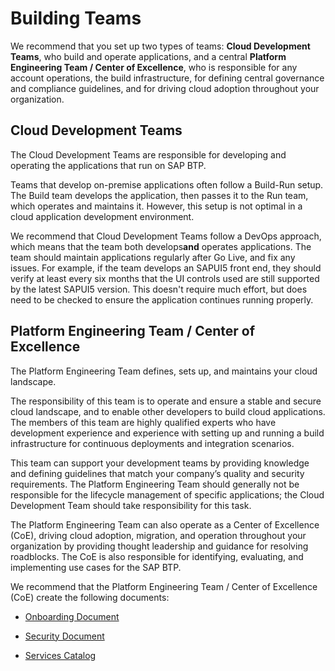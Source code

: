 <!-- loiofdeddf22a6964d86a199b9eb11c7075e -->

# Building Teams

We recommend that you set up two types of teams: **Cloud Development Teams**, who build and operate applications, and a central **Platform Engineering Team / Center of Excellence**, who is responsible for any account operations, the build infrastructure, for defining central governance and compliance guidelines, and for driving cloud adoption throughout your organization.

 <a name="loio4157200ef2644243aa74ae2770df1d94"/>

<!-- loio4157200ef2644243aa74ae2770df1d94 -->

## Cloud Development Teams

The Cloud Development Teams are responsible for developing and operating the applications that run on SAP BTP.

Teams that develop on-premise applications often follow a Build-Run setup. The Build team develops the application, then passes it to the Run team, which operates and maintains it. However, this setup is not optimal in a cloud application development environment.

We recommend that Cloud Development Teams follow a DevOps approach, which means that the team both develops**and** operates applications. The team should maintain applications regularly after Go Live, and fix any issues. For example, if the team develops an SAPUI5 front end, they should verify at least every six months that the UI controls used are still supported by the latest SAPUI5 version. This doesn't require much effort, but does need to be checked to ensure the application continues running properly.

 <a name="loiof36d159b91004ebda56faf35c2ebd90d"/>

<!-- loiof36d159b91004ebda56faf35c2ebd90d -->

## Platform Engineering Team / Center of Excellence

The Platform Engineering Team defines, sets up, and maintains your cloud landscape.

The responsibility of this team is to operate and ensure a stable and secure cloud landscape, and to enable other developers to build cloud applications. The members of this team are highly qualified experts who have development experience and experience with setting up and running a build infrastructure for continuous deployments and integration scenarios.

This team can support your development teams by providing knowledge and defining guidelines that match your company’s quality and security requirements. The Platform Engineering Team should generally not be responsible for the lifecycle management of specific applications; the Cloud Development Team should take responsibility for this task.

The Platform Engineering Team can also operate as a Center of Excellence \(CoE\), driving cloud adoption, migration, and operation throughout your organization by providing thought leadership and guidance for resolving roadblocks. The CoE is also responsible for identifying, evaluating, and implementing use cases for the SAP BTP.

We recommend that the Platform Engineering Team / Center of Excellence \(CoE\) create the following documents:

-   [Onboarding Document](creating-an-onboarding-process-for-development-projects-4bd29a8.md#loio4bd29a8a49c84727aeb81a8f60e74ea0__section_onboarding_doc)

-   [Security Document](creating-an-onboarding-process-for-development-projects-4bd29a8.md#loio4bd29a8a49c84727aeb81a8f60e74ea0__section_security_doc)

-   [Services Catalog](creating-an-onboarding-process-for-development-projects-4bd29a8.md#loio4bd29a8a49c84727aeb81a8f60e74ea0__section_services_catalog)


